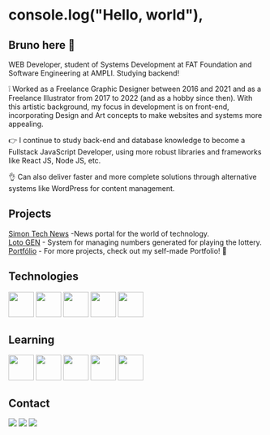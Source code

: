 # console.log("Hello, world"), 
## Bruno here 👋

WEB Developer, student of Systems Development at FAT Foundation and Software Engineering at AMPLI. Studying backend!

:grey_exclamation:  Worked as a Freelance Graphic Designer between 2016 and 2021 and as a Freelance Illustrator from 2017 to 2022 (and as a hobby since then). With this artistic background, my focus in development is on front-end, incorporating Design and Art concepts to make websites and systems more appealing.

:point_right: I continue to study back-end and database knowledge to become a Fullstack JavaScript Developer, using more robust libraries and frameworks like React JS, Node JS, etc.

:ok_hand: Can also deliver faster and more complete solutions through alternative systems like WordPress for content management.

## Projects
<div>
  <a href="https://simonntechnews.rf.gd/">Simon Tech News</a> -News portal for the world of technology. <br>
  <a href="https://simonntech.github.io/lotoGen/">Loto GEN</a> - System for managing numbers generated for playing the lottery. <br>
  <a href="https://simonntech.github.io/portfolio/">Portfólio</a> - For more projects, check out my self-made Portfolio! 🤙
</div>

## Technologies
<div>
  <img src="https://cdn.jsdelivr.net/gh/devicons/devicon@latest/icons/html5/html5-plain.svg" width="50" height="50"/>
  <img src="https://cdn.jsdelivr.net/gh/devicons/devicon@latest/icons/css3/css3-plain.svg" width="50" height="50"/>
  <img src="https://cdn.jsdelivr.net/gh/devicons/devicon@latest/icons/javascript/javascript-plain.svg" width="50" height="50"/>
  <img src="https://cdn.jsdelivr.net/gh/devicons/devicon@latest/icons/bootstrap/bootstrap-original.svg" width="50" height="50"/>
  <img src="https://cdn.jsdelivr.net/gh/devicons/devicon@latest/icons/wordpress/wordpress-plain.svg" width="50" height="50"/>
</div>

## Learning
<div>
  <img src="https://cdn.jsdelivr.net/gh/devicons/devicon@latest/icons/nodejs/nodejs-original.svg" width="50" height="50"/>
  <img src="https://cdn.jsdelivr.net/gh/devicons/devicon@latest/icons/typescript/typescript-original.svg" width="50" height="50"/>
  <img src="https://cdn.jsdelivr.net/gh/devicons/devicon@latest/icons/react/react-original.svg" width="50" height="50"/>
  <img src="https://cdn.jsdelivr.net/gh/devicons/devicon@latest/icons/json/json-plain.svg" width="50" height="50"/>
  <img src="https://cdn.jsdelivr.net/gh/devicons/devicon@latest/icons/mysql/mysql-original.svg" width="50" height="50"/>
</div>

## Contact
<div>
  <a href="https://instagram.com/simonntech" target="_blank"><img loading="lazy" src="https://img.shields.io/badge/-Instagram-%23E4405F?style=for-the-badge&logo=instagram&logoColor=white" target="_blank"></a>
  <a href = "mailto:contato.simon.tech@gmail.com"><img loading="lazy" src="https://img.shields.io/badge/Gmail-D14836?style=for-the-badge&logo=gmail&logoColor=white" target="_blank"></a>
  <a href="https://www.linkedin.com/in/brunosimonferreira" target="_blank"><img loading="lazy" src="https://img.shields.io/badge/-LinkedIn-%230077B5?style=for-the-badge&logo=linkedin&logoColor=white" target="_blank"></a>   
</div>
